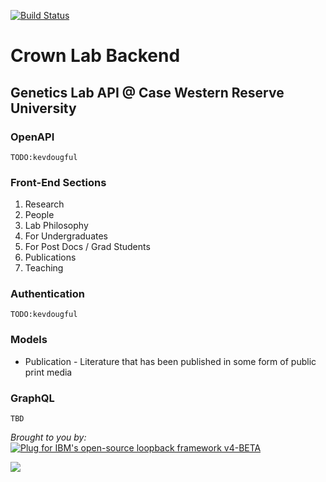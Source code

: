 [![Build Status](https://travis-ci.com/kevdougful/crown-lab-backend.svg?branch=develop)](https://travis-ci.com/kevdougful/crown-lab-backend)

# Crown Lab Backend
## Genetics Lab API @ Case Western Reserve University

### OpenAPI

`TODO:kevdougful`

### Front-End Sections
1. Research
1. People
1. Lab Philosophy
1. For Undergraduates
1. For Post Docs / Grad Students
1. Publications
1. Teaching

### Authentication

`TODO:kevdougful`

### Models

- Publication - Literature that has been published in some form of public print media

### GraphQL

`TBD`

_Brought to you by:_  
[![Plug for IBM's open-source loopback framework v4-BETA](https://github.com/strongloop/loopback-next/raw/master/docs/site/imgs/branding/Powered-by-LoopBack-Badge-(blue)-@2x.png)](http://loopback.io/)

[![](https://upload.wikimedia.org/wikipedia/commons/thumb/6/67/TypeScript_Logo.svg/200px-TypeScript_Logo.svg.png)](https://www.typescriptlang.org)